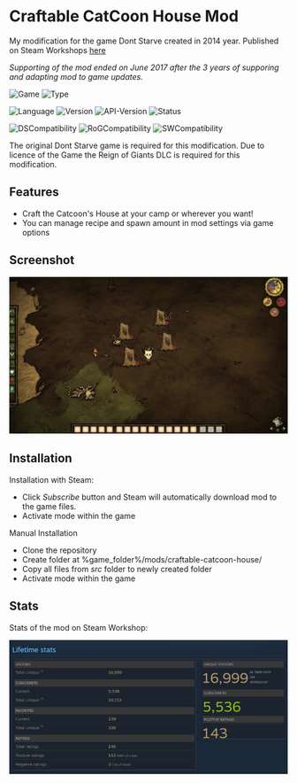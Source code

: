 # Craftable CatCoon House Mod

My modification for the game Dont Starve created in 2014 year.
Published on Steam Workshops [here](https://steamcommunity.com/sharedfiles/filedetails/?id=245640159)

_Supporting of the mod ended on June 2017 after the 3 years of supporing and adapting mod to game updates._

![Game](https://img.shields.io/badge/game-DontStarve-blue)
![Type](https://img.shields.io/badge/type-Mod-red)

![Language](https://img.shields.io/badge/language-Lua-purple)
![Version](https://img.shields.io/badge/version-1.2-brightgreen)
![API-Version](https://img.shields.io/badge/apiversion-6-brightgreen)
![Status](https://img.shields.io/badge/status-stable-brightgreen)

![DSCompatibility](https://img.shields.io/badge/dont_starve_compatible-false-red)
![RoGCompatibility](https://img.shields.io/badge/reign_of_giants_compatible-true-brightgreen)
![SWCompatibility](https://img.shields.io/badge/shipwrecked_compatible-true-brightgreen)

The original Dont Starve game is required for this modification.
Due to licence of the Game the Reign of Giants DLC is required for this modification.

## Features

- Craft the Catcoon's House at your camp or wherever you want!
- You can manage recipe and spawn amount in mod settings via game options

## Screenshot

![screenshot.jpg](about%2Fscreenshot.jpg)

## Installation

Installation with Steam:
- Click _Subscribe_ button and Steam will automatically download mod to the game files.
- Activate mode within the game

Manual Installation
- Clone the repository
- Create folder at %game_folder%/mods/craftable-catcoon-house/
- Copy all files from _src_ folder to newly created folder
- Activate mode within the game

## Stats

Stats of the mod on Steam Workshop:

![stats.png](about%2Fstats.png)
